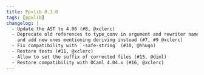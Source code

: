 ```yaml
---
title: Ppxlib 0.3.0
tags: [ppxlib]
changelog: |
  - Update the AST to 4.06 (#8, @xclerc)
  - Deprecate old references to type_conv in argument and rewriter names
    and add new ones mentioning deriving instead (#7, #9 @xclerc)
  - Fix compatibility with `-safe-string` (#10, @hhugo)
  - Restore tests (#11, @xclerc)
  - Allow to set the suffix of corrected files (#15, @diml)
  - Restore compatibility with OCaml 4.04.x (#16, @xclerc)
---
```


